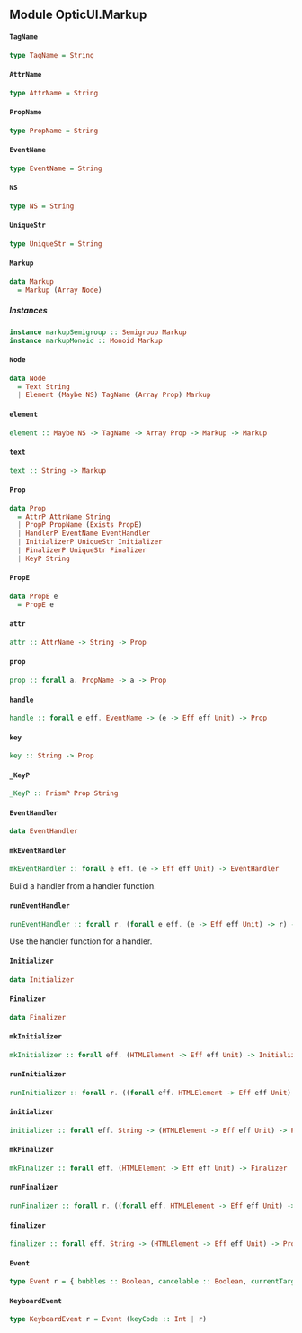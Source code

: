 ## Module OpticUI.Markup

#### `TagName`

``` purescript
type TagName = String
```

#### `AttrName`

``` purescript
type AttrName = String
```

#### `PropName`

``` purescript
type PropName = String
```

#### `EventName`

``` purescript
type EventName = String
```

#### `NS`

``` purescript
type NS = String
```

#### `UniqueStr`

``` purescript
type UniqueStr = String
```

#### `Markup`

``` purescript
data Markup
  = Markup (Array Node)
```

##### Instances
``` purescript
instance markupSemigroup :: Semigroup Markup
instance markupMonoid :: Monoid Markup
```

#### `Node`

``` purescript
data Node
  = Text String
  | Element (Maybe NS) TagName (Array Prop) Markup
```

#### `element`

``` purescript
element :: Maybe NS -> TagName -> Array Prop -> Markup -> Markup
```

#### `text`

``` purescript
text :: String -> Markup
```

#### `Prop`

``` purescript
data Prop
  = AttrP AttrName String
  | PropP PropName (Exists PropE)
  | HandlerP EventName EventHandler
  | InitializerP UniqueStr Initializer
  | FinalizerP UniqueStr Finalizer
  | KeyP String
```

#### `PropE`

``` purescript
data PropE e
  = PropE e
```

#### `attr`

``` purescript
attr :: AttrName -> String -> Prop
```

#### `prop`

``` purescript
prop :: forall a. PropName -> a -> Prop
```

#### `handle`

``` purescript
handle :: forall e eff. EventName -> (e -> Eff eff Unit) -> Prop
```

#### `key`

``` purescript
key :: String -> Prop
```

#### `_KeyP`

``` purescript
_KeyP :: PrismP Prop String
```

#### `EventHandler`

``` purescript
data EventHandler
```

#### `mkEventHandler`

``` purescript
mkEventHandler :: forall e eff. (e -> Eff eff Unit) -> EventHandler
```

Build a handler from a handler function.

#### `runEventHandler`

``` purescript
runEventHandler :: forall r. (forall e eff. (e -> Eff eff Unit) -> r) -> EventHandler -> r
```

Use the handler function for a handler.

#### `Initializer`

``` purescript
data Initializer
```

#### `Finalizer`

``` purescript
data Finalizer
```

#### `mkInitializer`

``` purescript
mkInitializer :: forall eff. (HTMLElement -> Eff eff Unit) -> Initializer
```

#### `runInitializer`

``` purescript
runInitializer :: forall r. ((forall eff. HTMLElement -> Eff eff Unit) -> r) -> Initializer -> r
```

#### `initializer`

``` purescript
initializer :: forall eff. String -> (HTMLElement -> Eff eff Unit) -> Prop
```

#### `mkFinalizer`

``` purescript
mkFinalizer :: forall eff. (HTMLElement -> Eff eff Unit) -> Finalizer
```

#### `runFinalizer`

``` purescript
runFinalizer :: forall r. ((forall eff. HTMLElement -> Eff eff Unit) -> r) -> Finalizer -> r
```

#### `finalizer`

``` purescript
finalizer :: forall eff. String -> (HTMLElement -> Eff eff Unit) -> Prop
```

#### `Event`

``` purescript
type Event r = { bubbles :: Boolean, cancelable :: Boolean, currentTarget :: HTMLElement, target :: HTMLElement, timeStamp :: Number, type :: String | r }
```

#### `KeyboardEvent`

``` purescript
type KeyboardEvent r = Event (keyCode :: Int | r)
```



